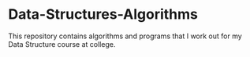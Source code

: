 # Data-Structures-Algorithms
This repository contains algorithms and programs that I work out for my Data Structure course at college.
